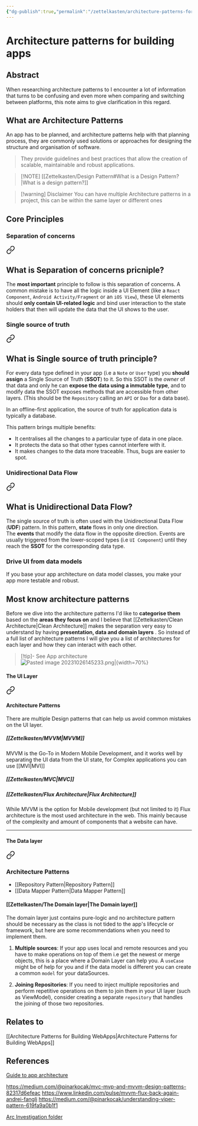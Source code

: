 ```yaml
---
{"dg-publish":true,"permalink":"/zettelkasten/architecture-patterns-for-building-apps/","title":"Architecture patterns for Apps","tags":["status/todo","core/tech/fundamentals"],"dgHomeLink":"false","dgShowBacklinks":"false","dgShowLocalGraph":"false","dgEnableSearch":"false","dgShowTags":"false","created":"2023-10-11T11:53:54.133+01:00"}
---
```



# Architecture patterns for building apps
## Abstract

When researching architecture patterns to  I  encounter a lot of information that turns to be confusing and even more when comparing and switching between platforms, this note aims to give clarification in this regard.


## What are Architecture Patterns

An app has to be planned, and architecture patterns help with that planning process, they are commonly used solutions or approaches for designing the structure and organisation of software.

>They provide guidelines and best practices that allow the creation of scalable, maintainable and robust applications. 




> [!NOTE]  [[Zettelkasten/Design Pattern#What is a Design Pattern?\|What is a design pattern?]]

> [!warning] Disclaimer 
> You can have multiple Architecture patterns in a project, this can be within the same layer or different ones

## Core Principles

### Separation of concerns

<div class="transclusion internal-embed is-loaded"><a class="markdown-embed-link" href="/zettelkasten/separation-of-concerns/#what-is-separation-of-concerns-pricniple" aria-label="Open link"><svg xmlns="http://www.w3.org/2000/svg" width="24" height="24" viewBox="0 0 24 24" fill="none" stroke="currentColor" stroke-width="2" stroke-linecap="round" stroke-linejoin="round" class="svg-icon lucide-link"><path d="M10 13a5 5 0 0 0 7.54.54l3-3a5 5 0 0 0-7.07-7.07l-1.72 1.71"></path><path d="M14 11a5 5 0 0 0-7.54-.54l-3 3a5 5 0 0 0 7.07 7.07l1.71-1.71"></path></svg></a><div class="markdown-embed">



## What is Separation of concerns pricniple?

The **most important** principle to follow is this separation of concerns. A common mistake is to have all the logic inside a UI Element (like a `React Component`, `Android Activity/Fragment` or an `iOS View`), these UI elements should **only contain UI-related logic** and bind user interaction to the state holders that then will update the data that the UI shows to the user.



</div></div>


### Single source of truth

<div class="transclusion internal-embed is-loaded"><a class="markdown-embed-link" href="/zettelkasten/single-source-of-truth/#what-is-single-source-of-truth-principle" aria-label="Open link"><svg xmlns="http://www.w3.org/2000/svg" width="24" height="24" viewBox="0 0 24 24" fill="none" stroke="currentColor" stroke-width="2" stroke-linecap="round" stroke-linejoin="round" class="svg-icon lucide-link"><path d="M10 13a5 5 0 0 0 7.54.54l3-3a5 5 0 0 0-7.07-7.07l-1.72 1.71"></path><path d="M14 11a5 5 0 0 0-7.54-.54l-3 3a5 5 0 0 0 7.07 7.07l1.71-1.71"></path></svg></a><div class="markdown-embed">



## What is Single source of truth principle?

For every data type defined in your app (i.e a `Note` or `User` type) you **should assign** a Single Source of Truth (**SSOT**) to it. So this SSOT is the *owner* of that data and only he can **expose the data using a inmutable type**, and to modify data the SSOT exposes methods that are accessible from other layers. (This should be the `Repository` calling an `API` or `Dao` for a data base).

In an offline-first application, the source of truth for application data is typically a database.

This pattern brings multiple benefits:
- It centralises all the changes to a particular type of data in one place.
- It protects the data so that other types cannot interfere with it.
- It makes changes to the data more traceable. Thus, bugs are easier to spot.


</div></div>



### Unidirectional Data Flow

<div class="transclusion internal-embed is-loaded"><a class="markdown-embed-link" href="/zettelkasten/unidirectional-data-flow/#what-is-unidirectional-data-flow" aria-label="Open link"><svg xmlns="http://www.w3.org/2000/svg" width="24" height="24" viewBox="0 0 24 24" fill="none" stroke="currentColor" stroke-width="2" stroke-linecap="round" stroke-linejoin="round" class="svg-icon lucide-link"><path d="M10 13a5 5 0 0 0 7.54.54l3-3a5 5 0 0 0-7.07-7.07l-1.72 1.71"></path><path d="M14 11a5 5 0 0 0-7.54-.54l-3 3a5 5 0 0 0 7.07 7.07l1.71-1.71"></path></svg></a><div class="markdown-embed">



## What is Unidirectional Data Flow?

The single source of truth is often used with the Unidirectional Data Flow (**UDF**) pattern. In this pattern, **state** flows in only one direction. The **events** that modify the data flow in the opposite direction.
Events are usually triggered from the lower-scoped types (i.e `UI Component`) until they reach the **SSOT** for the corresponding data type. 


</div></div>



### Drive UI from data models

If you base your app architecture on data model classes, you make your app more testable and robust.

## Most know architecture patterns

Before we dive into the architecture patterns I'd like to **categorise them** based on the **areas they focus on** and I believe that [[Zettelkasten/Clean Architecture\|Clean Architecture]] makes the separation  very easy to understand by having  **presentation, data and domain layers** . 
So instead of a full list of architecture patterns I will give you a list of architectures for each layer and how they can interact with each other.


> [!tip]- See App architecture
 ![Pasted image 20231026145233.png|{width=70%}](/img/user/Files/Pasted%20image%2020231026145233.png)

#### The UI Layer
 
<div class="transclusion internal-embed is-loaded"><a class="markdown-embed-link" href="/zettelkasten/the-ui-layer/#architecture-patterns" aria-label="Open link"><svg xmlns="http://www.w3.org/2000/svg" width="24" height="24" viewBox="0 0 24 24" fill="none" stroke="currentColor" stroke-width="2" stroke-linecap="round" stroke-linejoin="round" class="svg-icon lucide-link"><path d="M10 13a5 5 0 0 0 7.54.54l3-3a5 5 0 0 0-7.07-7.07l-1.72 1.71"></path><path d="M14 11a5 5 0 0 0-7.54-.54l-3 3a5 5 0 0 0 7.07 7.07l1.71-1.71"></path></svg></a><div class="markdown-embed">



#### Architecture Patterns

There are multiple Design patterns that can help us avoid common mistakes on the UI layer.
##### [[Zettelkasten/MVVM\|MVVM]]
MVVM is the Go-To in Modern Mobile Development, and it works well by separating the UI data from the UI state, for Complex applications you can use [[MVI\|MVI]]

##### [[Zettelkasten/MVC\|MVC]]
##### [[Zettelkasten/Flux Architecture\|Flux Architecture]]
While MVVM is the option for Mobile development (but not limited to it) Flux architecture is the most used architecture in the web. This mainly because of the complexity and amount of components that a website can have.

---


</div></div>


#### The Data layer

<div class="transclusion internal-embed is-loaded"><a class="markdown-embed-link" href="/zettelkasten/the-data-layer/#architecture-patterns" aria-label="Open link"><svg xmlns="http://www.w3.org/2000/svg" width="24" height="24" viewBox="0 0 24 24" fill="none" stroke="currentColor" stroke-width="2" stroke-linecap="round" stroke-linejoin="round" class="svg-icon lucide-link"><path d="M10 13a5 5 0 0 0 7.54.54l3-3a5 5 0 0 0-7.07-7.07l-1.72 1.71"></path><path d="M14 11a5 5 0 0 0-7.54-.54l-3 3a5 5 0 0 0 7.07 7.07l1.71-1.71"></path></svg></a><div class="markdown-embed">



### Architecture Patterns
- [[Repository Pattern\|Repository Pattern]]
- [[Data Mapper Pattern\|Data Mapper Pattern]]

</div></div>



#### [[Zettelkasten/The Domain layer\|The Domain layer]]

The domain layer just contains pure-logic and no architecture pattern should be necessary as the class is not tided to the app's lifecycle or framework, but here are some recommendations when you need to implement them.

1. **Multiple sources**: If your app uses local and remote resources and you have to make operations on top of them i.e get the newest or merge objects, this is a place where a Domain Layer can help you. A `useCase`  might be of help for you and if the data model is different you can create a common `model` for your dataSources.

2. **Joining Repositories**: If you need to inject multiple repositories and perform repetitive operations on them to join them in your UI layer (such as ViewModel), consider creating a separate `repository` that handles the joining of those two repositories.

## Relates to
[[Architecture Patterns for Building WebApps\|Architecture Patterns for Building WebApps]]

## References
[Guide to app architecture](https://developer.android.com/topic/architecture#recommended-app-arch)

https://medium.com/@pinarkocak/mvc-mvp-and-mvvm-design-patterns-82317d6efeac
https://www.linkedin.com/pulse/mvvm-flux-back-again-andrei-fangli
https://medium.com/@pinarkocak/understanding-viper-pattern-619fa9a0b1f1

[Arc Investigation folder](https://arc.net/folder/B24325E9-451A-490C-9050-FCC4373D9196)